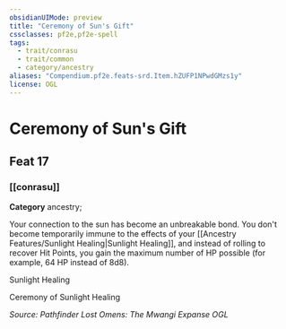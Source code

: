 ```yaml
---
obsidianUIMode: preview
title: "Ceremony of Sun's Gift"
cssclasses: pf2e,pf2e-spell
tags:
  - trait/conrasu
  - trait/common
  - category/ancestry
aliases: "Compendium.pf2e.feats-srd.Item.hZUFP1NPwdGMzs1y"
license: OGL
---
```

# Ceremony of Sun's Gift
## Feat 17
### [[conrasu]]

**Category** ancestry; 




Your connection to the sun has become an unbreakable bond. You don't become temporarily immune to the effects of your [[Ancestry Features/Sunlight Healing|Sunlight Healing]], and instead of rolling to recover Hit Points, you gain the maximum number of HP possible (for example, 64 HP instead of 8d8).

Sunlight Healing

Ceremony of Sunlight Healing

*Source: Pathfinder Lost Omens: The Mwangi Expanse*
*OGL*